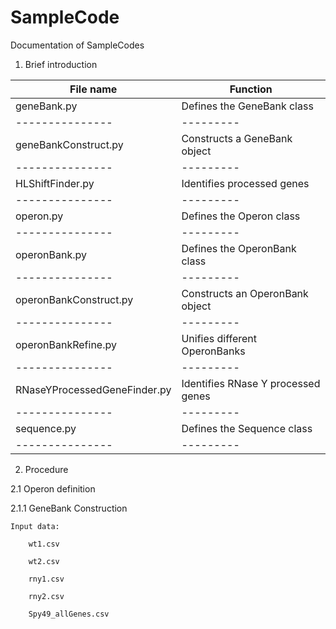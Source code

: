 SampleCode
==========
Documentation of SampleCodes

1. Brief introduction

| File name	| Function |
|---------------|  --------- |
| geneBank.py	| Defines the GeneBank class |
|---------------|  --------- |
| geneBankConstruct.py|	Constructs a GeneBank object|
|---------------|  --------- |
| HLShiftFinder.py|	Identifies processed genes |
|---------------|  --------- |
| operon.py|	Defines the Operon class|
|---------------|  --------- |
| operonBank.py|	Defines the OperonBank class|
|---------------|  --------- |
| operonBankConstruct.py|	Constructs an OperonBank object|
|---------------|  --------- |
| operonBankRefine.py|	Unifies different OperonBanks|
|---------------|  --------- |
| RNaseYProcessedGeneFinder.py|	Identifies RNase Y processed genes|
|---------------|  --------- |
| sequence.py|	Defines the Sequence class|
|---------------|  --------- |

2. Procedure

2.1 Operon definition

2.1.1 GeneBank Construction
	
	Input data:
	
		wt1.csv
	
		wt2.csv
	
		rny1.csv
	
		rny2.csv
	
		Spy49_allGenes.csv
